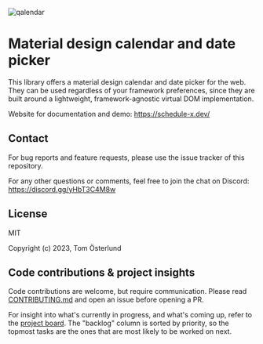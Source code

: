 ![qalendar](https://schedule-x.s3.eu-west-1.amazonaws.com/schedule-x-logo.png)

# Material design calendar and date picker

This library offers a material design calendar and date picker for the web. They can be used regardless of your
framework preferences, since they are built around a lightweight, framework-agnostic virtual DOM implementation.

Website for documentation and demo: https://schedule-x.dev/

## Contact

For bug reports and feature requests, please use the issue tracker of this repository.

For any other questions or comments, feel free to join the chat on Discord: https://discord.gg/yHbT3C4M8w

## License

MIT

Copyright (c) 2023, Tom Österlund

## Code contributions & project insights

Code contributions are welcome, but require communication. Please read [CONTRIBUTING.md](https://github.com/schedule-x/schedule-x/blob/main/.github/contributing.md) and open an issue before 
opening a PR.

For insight into what's currently in progress, and what's coming up, refer to the [project board](https://github.com/orgs/schedule-x/projects/3/views/1).
The "backlog" column is sorted by priority, so the topmost tasks are the ones that are most likely to be worked on next.

